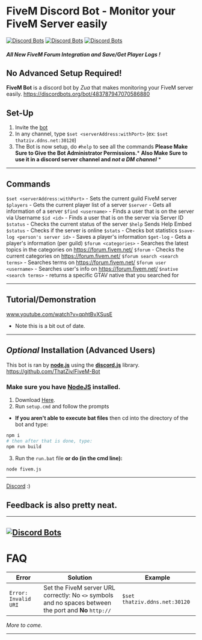 # FiveM Discord Bot - Monitor your FiveM Server easily
[![Discord Bots](https://discordbots.org/api/widget/status/483787947070586880.svg)](https://discordbots.org/bot/483787947070586880) [![Discord Bots](https://discordbots.org/api/widget/upvotes/483787947070586880.svg)](https://discordbots.org/bot/483787947070586880) [![Discord Bots](https://discordbots.org/api/widget/owner/483787947070586880.svg)](https://discordbots.org/bot/483787947070586880) 

##### All New FiveM Forum Integration and Save/Get Player Logs !


## No Advanced Setup Required!
**FiveM Bot** is a discord bot by *Zua* that makes monitoring your FiveM server easily.
https://discordbots.org/bot/483787947070586880

## __Set-Up__ 
1. Invite the [bot](https://discordapp.com/oauth2/authorize?client_id=483787947070586880&permissions=8192&redirect_uri=http%3A%2F%2Fzavaar.cf&scope=bot)
2. In any channel, type `$set <serverAddress:withPort>` (ex: `$set thatziv.ddns.net:30120`)
3. The Bot is now setup, do `#help` to see all the commands
 __Please Make Sure to Give the Bot Administrator Permissions.__*
__Also Make Sure to use it in a discord server channel and *not a DM channel*__ *
_____
## __Commands__
`$set <serverAddress:withPort>` - Sets the current guild FiveM server
`$players` - Gets the current player list of a server
`$server` - Gets all information of a server
`$find <username>` - Finds a user that is on the server via Username
`$id <id>` - Finds a user that is on the server via Server ID
`$status` - Checks the current status of the server
`$help` Sends Help Embed
`$status` - Checks if the server is online
`$stats` - Checks bot statistics
`$save-log <person's server id>` - Saves a player's information
`$get-log` - Gets a player's information (per guild)
`$forum <categories>` - Searches the latest topics in the categories on https://forum.fivem.net/
`$forum` - Checks the current categories on https://forum.fivem.net/
`$forum search <search terms>` - Searches terms on https://forum.fivem.net/
`$forum user <username>` - Searches user's info on https://forum.fivem.net/
`$native <search terms>` - returns a specific GTAV native that you searched for
______


 ## __Tutorial/Demonstration__
www.youtube.com/watch?v=qphtBvXSusE
* Note this is a bit out of date.
______


## *Optional* __Installation__ (Advanced Users)
This bot is ran by [**node.js**](https://nodejs.org) using the [**discord.js**](https://discord.js.org/#/) library.
https://github.com/ThatZiv/FiveM-Bot 
### Make sure you have [NodeJS](https://nodejs.org) installed.
1. Download [Here](https://github.com/ThatZiv/FiveM-Bot).
2. Run `setup.cmd` and follow the prompts
 * __If you aren't able to execute bat files__ then cd into the directory of the bot and type:
```sh
npm i
# then after that is done, type:
npm run build
```
3. Run the `run.bat` file __or do (in the cmd line):__
```sh
node fivem.js
```
---
[Discord](https://discord.gg/yWddFpQ) :)
## Feedback is also pretty neat.
-------
[![Discord Bots](https://discordbots.org/api/widget/483787947070586880.svg)](https://discordbots.org/bot/483787947070586880)
-------
# __FAQ__
| **Error** | **Solution** | **Example**|
| ------ | ------ | ------- |
| `Error: Invalid URI ` | Set the FiveM server URL correctly: No `<>` symbols and no spaces between the port and **No** `http://` | `$set thatziv.ddns.net:30120` | 

*More to come.*

---
